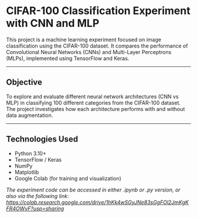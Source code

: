# CIFAR-100 Classification Experiment with CNN and MLP

This project is a machine learning experiment focused on image classification using the CIFAR-100 dataset. It compares the performance of Convolutional Neural Networks (CNNs) and Multi-Layer Perceptrons (MLPs), implemented using TensorFlow and Keras.

---

## Objective

To explore and evaluate different neural network architectures (CNN vs MLP) in classifying 100 different categories from the CIFAR-100 dataset. The project investigates how each architecture performs with and without data augmentation.

---

## Technologies Used

- Python 3.10+
- TensorFlow / Keras
- NumPy
- Matplotlib
- Google Colab (for training and visualization)

*The experiment code can be accessed in either .ipynb or .py version, or also via the following link: https://colab.research.google.com/drive/1hKk4wSGyJNe83sGgFOl2JmKgKFR4OWvF?usp=sharing*
